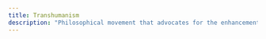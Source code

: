 ```yaml
---
title: Transhumanism
description: "Philosophical movement that advocates for the enhancement of humans through advanced technology, often explored in digital narratives in themes of augmentation, AI, and future societies"
---
```

